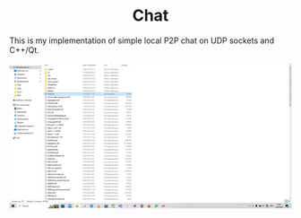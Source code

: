 <h1 align="center">Chat</h1>

This is my implementation of simple local P2P chat on UDP sockets and C++/Qt.

<img src="https://github.com/AlferovKirill/Chat/blob/main/chat.gif">

